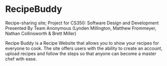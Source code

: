 # RecipeBuddy
Recipe-sharing site; Project for CS350: Software Design and Development
Presented By Team Anonymous (Lynden Millington, Matthew Frommeyer, Nathan Collinsworth & Brett Miller)

Recipe Buddy is a Recipe Website that allows you to show your recipes for everyone to cook. 
The site offers users with the ability to create an account, upload recipes and follow the steps so that anyone can become a master chef with ease.
